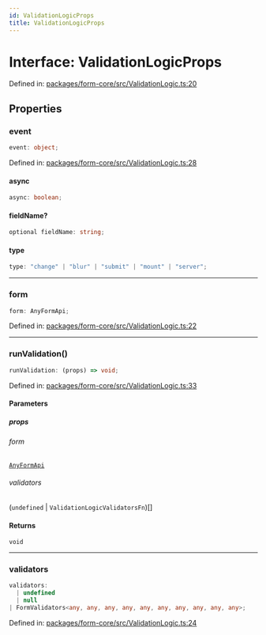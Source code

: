 ```yaml
---
id: ValidationLogicProps
title: ValidationLogicProps
---
```


<!-- DO NOT EDIT: this page is autogenerated from the type comments -->

# Interface: ValidationLogicProps

Defined in: [packages/form-core/src/ValidationLogic.ts:20](https://github.com/ws-rush/form/blob/main/packages/form-core/src/ValidationLogic.ts#L20)

## Properties

### event

```ts
event: object;
```

Defined in: [packages/form-core/src/ValidationLogic.ts:28](https://github.com/ws-rush/form/blob/main/packages/form-core/src/ValidationLogic.ts#L28)

#### async

```ts
async: boolean;
```

#### fieldName?

```ts
optional fieldName: string;
```

#### type

```ts
type: "change" | "blur" | "submit" | "mount" | "server";
```

***

### form

```ts
form: AnyFormApi;
```

Defined in: [packages/form-core/src/ValidationLogic.ts:22](https://github.com/ws-rush/form/blob/main/packages/form-core/src/ValidationLogic.ts#L22)

***

### runValidation()

```ts
runValidation: (props) => void;
```

Defined in: [packages/form-core/src/ValidationLogic.ts:33](https://github.com/ws-rush/form/blob/main/packages/form-core/src/ValidationLogic.ts#L33)

#### Parameters

##### props

###### form

[`AnyFormApi`](../../type-aliases/anyformapi.md)

###### validators

(`undefined` \| `ValidationLogicValidatorsFn`)[]

#### Returns

`void`

***

### validators

```ts
validators: 
  | undefined
  | null
| FormValidators<any, any, any, any, any, any, any, any, any, any>;
```

Defined in: [packages/form-core/src/ValidationLogic.ts:24](https://github.com/ws-rush/form/blob/main/packages/form-core/src/ValidationLogic.ts#L24)
